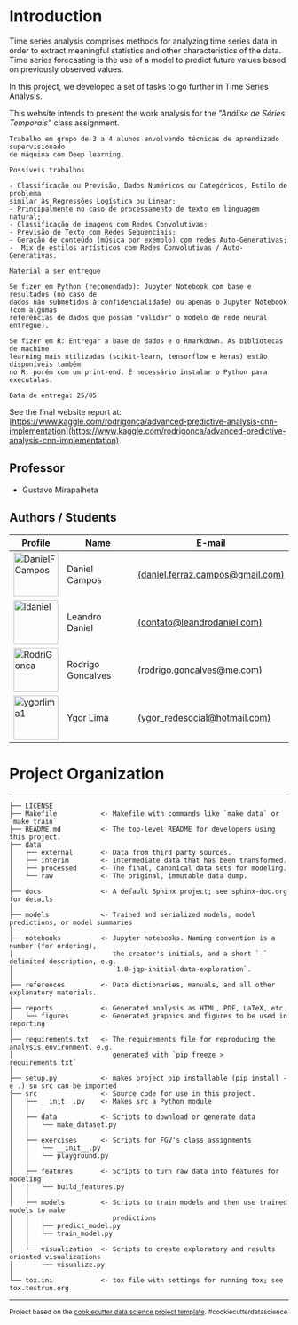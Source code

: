 # Introduction

Time series analysis comprises methods for analyzing time series data in order to extract meaningful statistics and other characteristics of the data. Time series forecasting is the use of a model to predict future values based on previously observed values.

In this project, we developed a set of tasks to go further in Time Series Analysis.

This website intends to present the work analysis for the *"Análise de Séries Temporais"* class assignment.

```
Trabalho em grupo de 3 a 4 alunos envolvendo técnicas de aprendizado supervisionado 
de máquina com Deep learning.

Possíveis trabalhos

- Classificação ou Previsão, Dados Numéricos ou Categóricos, Estilo de problema 
similar às Regressões Logística ou Linear;
- Principalmente no caso de processamento de texto em linguagem natural;
- Classificação de imagens com Redes Convolutivas;
- Previsão de Texto com Redes Sequenciais;
- Geração de conteúdo (música por exemplo) com redes Auto-Generativas;
-  Mix de estilos artísticos com Redes Convolutivas / Auto-Generativas.

Material a ser entregue

Se fizer em Python (recomendado): Jupyter Notebook com base e resultados (no caso de 
dados não submetidos à confidencialidade) ou apenas o Jupyter Notebook (com algumas 
referências de dados que possam "validar" o modelo de rede neural entregue).

Se fizer em R: Entregar a base de dados e o Rmarkdown. As bibliotecas de machine 
learning mais utilizadas (scikit-learn, tensorflow e keras) estão disponíveis também 
no R, porém com um print-end. É necessário instalar o Python para executalas.

Data de entrega: 25/05
```
See the final website report at: [https://www.kaggle.com/rodrigonca/advanced-predictive-analysis-cnn-implementation](https://www.kaggle.com/rodrigonca/advanced-predictive-analysis-cnn-implementation).

## Professor
- Gustavo Mirapalheta

## Authors / Students
|Profile|Name|E-mail|
|---|---|---|
|<a href="https://github.com/DanielFCampos"><img src="https://avatars2.githubusercontent.com/u/31582602?s=460&v=4" title="DanielFCampos" width="80" height="80"></a>|Daniel Campos|[(daniel.ferraz.campos@gmail.com)](daniel.ferraz.campos@gmail.com)|
|<a href="https://github.com/ldaniel"><img src="https://avatars2.githubusercontent.com/u/205534?s=460&v=4" title="ldaniel" width="80" height="80"></a>|Leandro Daniel|[(contato@leandrodaniel.com)](contato@leandrodaniel.com)|
|<a href="https://github.com/RodriGonca"><img src="https://avatars2.githubusercontent.com/u/50252438?s=460&v=4" title="RodriGonca" width="80" height="80"></a>|Rodrigo Goncalves|[(rodrigo.goncalves@me.com)](rodrigo.goncalves@me.com)|
|<a href="https://github.com/ygorlima1"><img src="https://avatars2.githubusercontent.com/u/52429828?s=460&v=4" title="ygorlima1" width="80" height="80"></a>|Ygor Lima|[(ygor_redesocial@hotmail.com)](ygor_redesocial@hotmail.com)|

# Project Organization
------------

    ├── LICENSE
    ├── Makefile           <- Makefile with commands like `make data` or `make train`
    ├── README.md          <- The top-level README for developers using this project.
    ├── data
    │   ├── external       <- Data from third party sources.
    │   ├── interim        <- Intermediate data that has been transformed.
    │   ├── processed      <- The final, canonical data sets for modeling.
    │   └── raw            <- The original, immutable data dump.
    │
    ├── docs               <- A default Sphinx project; see sphinx-doc.org for details
    │
    ├── models             <- Trained and serialized models, model predictions, or model summaries
    │
    ├── notebooks          <- Jupyter notebooks. Naming convention is a number (for ordering),
    │                         the creator's initials, and a short `-` delimited description, e.g.
    │                         `1.0-jqp-initial-data-exploration`.
    │
    ├── references         <- Data dictionaries, manuals, and all other explanatory materials.
    │
    ├── reports            <- Generated analysis as HTML, PDF, LaTeX, etc.
    │   └── figures        <- Generated graphics and figures to be used in reporting
    │
    ├── requirements.txt   <- The requirements file for reproducing the analysis environment, e.g.
    │                         generated with `pip freeze > requirements.txt`
    │
    ├── setup.py           <- makes project pip installable (pip install -e .) so src can be imported
    ├── src                <- Source code for use in this project.
    │   ├── __init__.py    <- Makes src a Python module
    │   │
    │   ├── data           <- Scripts to download or generate data
    │   │   └── make_dataset.py
    │   │
    │   ├── exercises      <- Scripts for FGV's class assignments
    │   │   └── __init__.py    
    │   │   └── playground.py
    │   │
    │   ├── features       <- Scripts to turn raw data into features for modeling
    │   │   └── build_features.py
    │   │
    │   ├── models         <- Scripts to train models and then use trained models to make
    │   │   │                 predictions
    │   │   ├── predict_model.py
    │   │   └── train_model.py
    │   │
    │   └── visualization  <- Scripts to create exploratory and results oriented visualizations
    │       └── visualize.py
    │
    └── tox.ini            <- tox file with settings for running tox; see tox.testrun.org


--------

<p><small>Project based on the <a target="_blank" href="https://drivendata.github.io/cookiecutter-data-science/">cookiecutter data science project template</a>. #cookiecutterdatascience</small></p>
